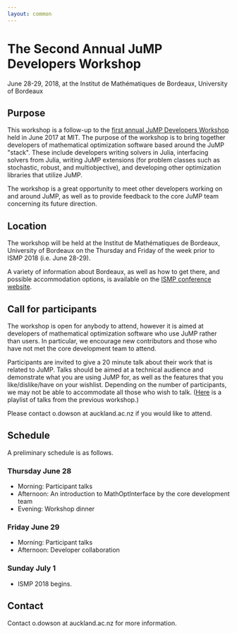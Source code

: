```yaml
---
layout: common
---
```


# The Second Annual JuMP Developers Workshop

June 28-29, 2018, at the Institut de Mathématiques de Bordeaux, University of Bordeaux

## Purpose

This workshop is a follow-up to the [first annual JuMP Developers Workshop](http://www.juliaopt.org/developersmeetup/) held in June 2017 at MIT. The purpose of the workshop is to bring together developers of mathematical optimization software based around the JuMP "stack". These include developers writing solvers in Julia, interfacing solvers from Julia, writing JuMP extensions (for problem classes such as stochastic, robust, and multiobjective), and developing other optimization libraries that utilize JuMP.

The workshop is a great opportunity to meet other developers working on and around JuMP, as well as to provide feedback to the core JuMP team concerning its future direction.

## Location

The workshop will be held at the Institut de Mathématiques de Bordeaux, University of Bordeaux on the Thursday and Friday of the week prior to ISMP 2018 (i.e. June 28-29).

A variety of information about Bordeaux, as well as how to get there, and possible accommodation options, is available on the [ISMP conference website](https://ismp2018.sciencesconf.org).

## Call for participants

The workshop is open for anybody to attend, however it is aimed at developers of mathematical optimization software who use JuMP rather than users. In particular, we encourage new contributors and those who have not met the core development team to attend.

Participants are invited to give a 20 minute talk about their work that is related to JuMP. Talks should be aimed at a technical audience and demonstrate what you are using JuMP for, as well as the features that you like/dislike/have on your wishlist. Depending on the number of participants, we may not be able to accommodate all those who wish to talk. ([Here](https://www.youtube.com/watch?v=esOe5saQRKY&list=PLzK_rUGmc3o6EwPOCUCvBAbMJeYBS8PyY) is a playlist of talks from the previous workshop.)

Please contact o.dowson at auckland.ac.nz if you would like to attend.

## Schedule

A preliminary schedule is as follows.

### Thursday June 28

 - Morning: Participant talks
 - Afternoon: An introduction to MathOptInterface by the core development team
 - Evening: Workshop dinner

### Friday June 29

 - Morning: Participant talks
 - Afternoon: Developer collaboration

### Sunday July 1

 - ISMP 2018 begins.

## Contact

Contact o.dowson at auckland.ac.nz for more information.
